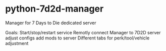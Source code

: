 # python-7d2d-manager
Manager for 7 Days to Die dedicated server


Goals:
Start/stop/restart service
Remotly connect Manager to 7D2D server
adjust configs
add mods to server
Different tabs for perk/tool/vehicle adjustment
